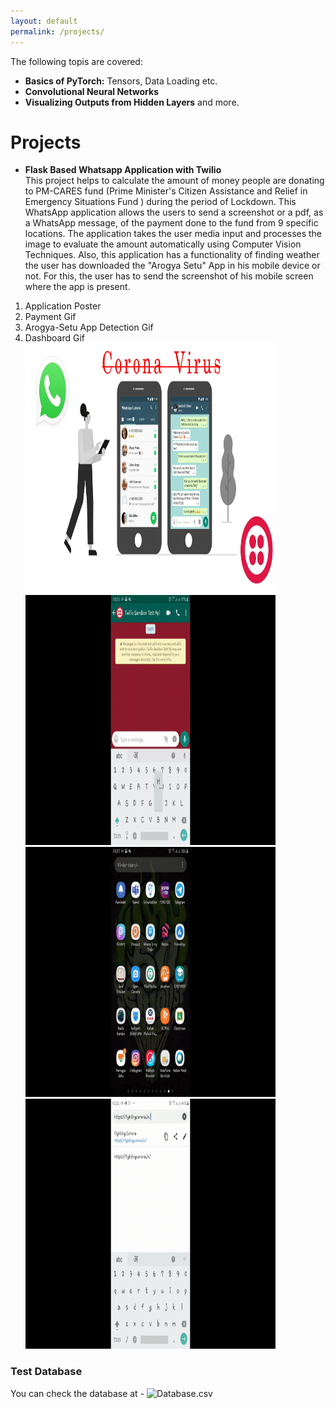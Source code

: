```yaml
---
layout: default
permalink: /projects/
---
```


The following topis are covered:

- **Basics of PyTorch:** Tensors, Data Loading etc.
- **Convolutional Neural Networks**
- **Visualizing Outputs from Hidden Layers**
and more.

Projects
====================

* **Flask Based Whatsapp Application with Twilio** <br>
This project helps to calculate the amount of money people are donating to PM-CARES fund (Prime Minister's Citizen Assistance and Relief in Emergency Situations Fund ) during the period of Lockdown.
This WhatsApp application allows the users to send a screenshot or a pdf, as a WhatsApp message, of the payment done to the fund from 9 specific locations. The application takes the user media input and processes the image to evaluate the amount automatically using Computer Vision Techniques.
Also, this application has a functionality of finding weather the user has downloaded the "Arogya Setu" App in his mobile device or not. For this, the user has to send the screenshot of his mobile screen where the app is present. <br>
1. Application Poster
2. Payment Gif
3. Arogya-Setu App Detection Gif
4. Dashboard Gif <br>
 <img src="/assets/Projects/WhatsappTwilio.png" height="400" width="400">   <img src="/assets/Projects/WhatsappPayment.gif" height="400" width="400"> <br>
 <img src="/assets/Projects/WhatsappApp.gif" height="400" width="400">  <img src="/assets/Projects/WhatsappDashboard.gif" height="400" width="400">  

### Test Database
You can check the database at - 
![Database.csv](https://docs.google.com/spreadsheets/d/15K4Rc39m7zxl5mPylbLGwgRBCokYAhoOCEfT6Ly1NAA/edit?usp=sharing)

<!---2. [**Implementation of No Reference Image Quality Assessment using BRISQUE**](https://github.com/krshrimali/No-Reference-Image-Q
3. [**Template Matching, Cartoonification and more**]() (C++ and Python)
4. [**Deep Learning based Edge Detection**]() (Python)
5. **Flask based Web App using OpenCV** (Python)
6. [**Panorama Image Stitching using OpenCV**]() (Python and C++)  --->
 
<!---Blogs
====================
1. [**PyTorch C++ API: Using PyTorch C++ API using VGG-16 Network on MNIST Dataset**](https://ankurbhatia24.github.io/PyTorch-C++-API/)
2. [**Custom Data Loading using PyTorch C++ API**](https://ankurbhatia24.github.io/Custom-Data-Loading-Using-PyTorch-CPP-API/)
3. [**Training a Network on Custom Dataset using PyTorch C++ API**](https://ankurbhatia24.github.io/Training-Network-Using-Custom-Dataset-PyTorch-CPP/)
4. [**Classifying Dogs vs Cats using PyTorch C++ API: Part-1**](https://ankurbhatia24.github.io/Blog-Dogs-VS-Cats/)
5. [**Classifying Dogs vs Cats using PyTorch C++: Part 2**](https://ankurbhatia24.github.io/Classifying-Dogs-Cats-PyTorch-CPP-Part-2/)
6. [**Applying Transfer Learning on Dogs vs Cats Dataset (ResNet18) using PyTorch C++ API**](https://ankurbhatia24.github.io/Applying-Transfer-Learning-Dogs-Cats/)
7. [**What's so special about Gaussian Distribution?**](https://ankurbhatia24.github.io/Understanding-Gaussian-Distribution/)

Guest Blogs
====================
1. [**Convex Hull using Python and C++**](https://www.learnopencv.com/convex-hull-using-opencv-in-python-and-c/):

-->



